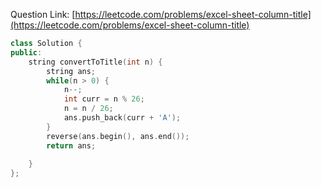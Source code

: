 Question Link: [https://leetcode.com/problems/excel-sheet-column-title](https://leetcode.com/problems/excel-sheet-column-title)

```cpp
class Solution {
public:
    string convertToTitle(int n) {
        string ans;
        while(n > 0) {
            n--;
            int curr = n % 26;
            n = n / 26;
            ans.push_back(curr + 'A');
        }
        reverse(ans.begin(), ans.end());
        return ans;
        
    }
};
```
